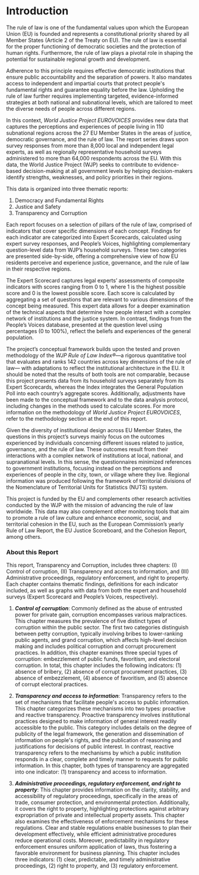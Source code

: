 # Introduction

The rule of law is one of the fundamental values upon which the European Union (EU) is founded and represents a constitutional priority shared by all Member States (Article 2 of the Treaty on EU). The rule of law is essential for the proper functioning of democratic societies and the protection of human rights. Furthermore, the rule of law plays a pivotal role in shaping the potential for sustainable regional growth and development.

Adherence to this principle requires effective democratic institutions that ensure public accountability and the separation of powers. It also mandates access to independent and impartial courts that protect people's fundamental rights and guarantee equality before the law. Upholding the rule of law further requires implementing targeted, evidence-informed strategies at both national and subnational levels, which are tailored to meet the diverse needs of people across different regions.

In this context, *World Justice Project EUROVOICES* provides new data that captures the perceptions and experiences of people living in 110 subnational regions across the 27 EU Member States in the areas of justice, democratic governance, and the rule of law. The report series draws upon survey responses from more than 8,000 local and independent legal experts, as well as regionally representative household surveys administered to more than 64,000 respondents across the EU. With this data, the World Justice Project (WJP) seeks to contribute to evidence-based decision-making at all government levels by helping decision-makers identify strengths, weaknesses, and policy priorities in their regions.  

This data is organized into three thematic reports: 

1. Democracy and Fundamental Rights
2. Justice and Safety
3. Transparency and Corruption
  
Each report focuses on a selection of pillars of the rule of law, comprised of indicators that cover specific dimensions of each concept. Findings for each indicator are categorized into Expert Scorecards, calculated using expert survey responses, and People’s Voices, highlighting complementary question-level data from WJP’s household surveys. These two categories are presented side-by-side, offering a comprehensive view of how EU residents perceive and experience justice, governance, and the rule of law in their respective regions.  

The Expert Scorecard captures legal experts’ assessments of composite indicators with scores ranging from 0 to 1, where 1 is the highest possible score and 0 is the lowest possible score. Each score is calculated by aggregating a set of questions that are relevant to various dimensions of the concept being measured. This expert data allows for a deeper examination of the technical aspects that determine how people interact with a complex network of institutions and the justice system. In contrast, findings from the People’s Voices database, presented at the question level using percentages (0 to 100%), reflect the beliefs and experiences of the general population.  
  
The project’s conceptual framework builds upon the tested and proven methodology of the *WJP Rule of Law Index®*—a rigorous quantitative tool that evaluates and ranks 142 countries across key dimensions of the rule of law— with adaptations to reflect the institutional architecture in the EU. It should be noted that the results of both tools are not comparable, because this project presents data from its household surveys separately from its Expert Scorecards, whereas the Index integrates the General Population Poll into each country’s aggregate scores. Additionally, adjustments have been made to the conceptual framework and to the data analysis protocol, including changes in the methods used to calculate scores. For more information on the methodology of *World Justice Project EUROVOICES*, refer to the methodology section at the end of this report.

Given the diversity of institutional design across EU Member States, the questions in this project’s surveys mainly focus on the outcomes experienced by individuals concerning different issues related to justice, governance, and the rule of law. These outcomes result from their interactions with a complex network of institutions at local, national, and supranational levels. In this sense, the questionnaires minimized references to government institutions, focusing instead on the perceptions and experiences of people in the city, town, or village where they live. Regional information was produced following the framework of territorial divisions of the Nomenclature of Territorial Units for Statistics (NUTS) system.

This project is funded by the EU and complements other research activities conducted by the WJP with the mission of advancing the rule of law worldwide. This data may also complement other monitoring tools that aim to promote a rule of law culture and enhance economic, social, and territorial cohesion in the EU, such as the European Commission’s yearly Rule of Law Report, the EU Justice Scoreboard, and the Cohesion Report, among others.

### About this Report

This report, Transparency and Corruption, includes three chapters: (I) Control of corruption, (II) Transparency and access to information, and (III) Administrative proceedings, regulatory enforcement, and right to property.  Each chapter contains thematic findings, definitions for each indicator included, as well as graphs with data from both the expert and household surveys (Expert Scorecard and People’s Voices, respectively).

1. **_Control of corruption_**: Commonly defined as the abuse of entrusted power for private gain, corruption encompasses various malpractices. This chapter  measures the prevalence of five distinct types of corruption within the public sector. The first two categories distinguish between petty corruption, typically involving bribes to lower-ranking public agents, and grand corruption, which affects high-level decision making and includes political corruption and corrupt procurement practices. In addition, this chapter examines three special types of corruption: embezzlement of public funds, favoritism, and electoral corruption. In total, this chapter includes the following indicators: (1) absence of bribery, (2) absence of corrupt procurement practices, (3) absence of embezzlement, (4) absence of favoritism, and (5) absence of corrupt electoral practices.

2. **_Transparency and access to information_**: Transparency refers to the set of mechanisms that facilitate people's access to public information. This chapter categorizes these mechanisms into two types: proactive and reactive transparency. Proactive transparency involves institutional practices designed to make information of general interest readily accessible to the public. This category includes details on the degree of publicity of the legal framework, the generation and dissemination of information on people's rights, and the publication of reasoning and justifications for decisions of public interest. In contrast, reactive transparency refers to the mechanisms by which a public institution responds in a clear, complete and timely manner to requests for public information. In this chapter, both types of transparency are aggregated into one indicator: (1) transparency and access to information.

3. **_Administrative proceedings, regulatory enforcement, and right to property_**: This chapter provides information on the clarity, stability, and accessibility of regulatory proceedings, specifically in the areas of trade, consumer protection, and environmental protection. Additionally, it covers the right to property, highlighting protections against arbitrary expropriation of private and intellectual property assets. This chapter  also examines the effectiveness of enforcement mechanisms for these regulations. Clear and stable regulations enable businesses to plan their development effectively, while efficient administrative procedures reduce operational costs. Moreover, predictability in regulatory enforcement ensures uniform application of laws, thus fostering a favorable environment for business planning.  This chapter includes three indicators: (1) clear, predictable, and timely administrative proceedings, (2) right to property, and (3) regulatory enforcement.